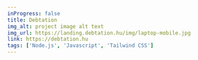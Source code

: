 ```yaml
---
inProgress: false
title: Debtation
img_alt: project image alt text
img_url: https://landing.debtation.hu/img/laptop-mobile.jpg
link: https://debtation.hu
tags: ['Node.js', 'Javascript', 'Tailwind CSS']
---
```

